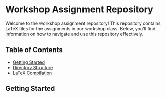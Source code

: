 # Workshop Assignment Repository

Welcome to the workshop assignment repository! This repository contains LaTeX files for the assignments in our workshop class. Below, you'll find information on how to navigate and use this repository effectively.

## Table of Contents

- [Getting Started](#getting-started)
- [Directory Structure](#directory-structure)
- [LaTeX Compilation](#latex-compilation)

## Getting Started
